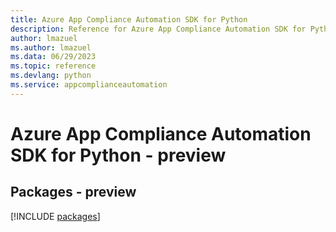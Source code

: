 ```yaml
---
title: Azure App Compliance Automation SDK for Python
description: Reference for Azure App Compliance Automation SDK for Python
author: lmazuel
ms.author: lmazuel
ms.data: 06/29/2023
ms.topic: reference
ms.devlang: python
ms.service: appcomplianceautomation
---
```

# Azure App Compliance Automation SDK for Python - preview
## Packages - preview
[!INCLUDE [packages](app-compliance-automation-index.md)]